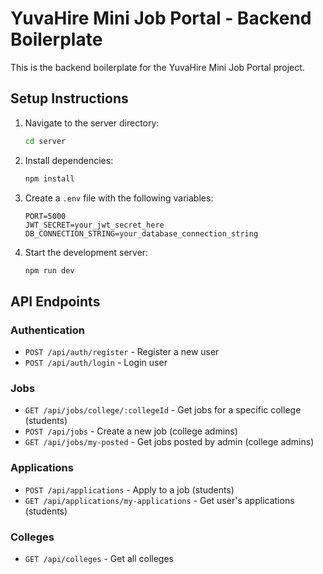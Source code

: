 # YuvaHire Mini Job Portal - Backend Boilerplate

This is the backend boilerplate for the YuvaHire Mini Job Portal project.

## Setup Instructions

1. Navigate to the server directory:
   ```bash
   cd server
   ```

2. Install dependencies:
   ```bash
   npm install
   ```

3. Create a `.env` file with the following variables:
   ```
   PORT=5000
   JWT_SECRET=your_jwt_secret_here
   DB_CONNECTION_STRING=your_database_connection_string
   ```

4. Start the development server:
   ```bash
   npm run dev
   ```

## API Endpoints

### Authentication
- `POST /api/auth/register` - Register a new user
- `POST /api/auth/login` - Login user

### Jobs
- `GET /api/jobs/college/:collegeId` - Get jobs for a specific college (students)
- `POST /api/jobs` - Create a new job (college admins)
- `GET /api/jobs/my-posted` - Get jobs posted by admin (college admins)

### Applications
- `POST /api/applications` - Apply to a job (students)
- `GET /api/applications/my-applications` - Get user's applications (students)

### Colleges
- `GET /api/colleges` - Get all colleges

